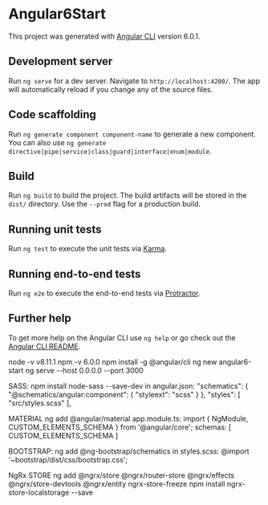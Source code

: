 # Angular6Start

This project was generated with [Angular CLI](https://github.com/angular/angular-cli) version 6.0.1.

## Development server

Run `ng serve` for a dev server. Navigate to `http://localhost:4200/`. The app will automatically reload if you change any of the source files.

## Code scaffolding

Run `ng generate component component-name` to generate a new component. You can also use `ng generate directive|pipe|service|class|guard|interface|enum|module`.

## Build

Run `ng build` to build the project. The build artifacts will be stored in the `dist/` directory. Use the `--prod` flag for a production build.

## Running unit tests

Run `ng test` to execute the unit tests via [Karma](https://karma-runner.github.io).

## Running end-to-end tests

Run `ng e2e` to execute the end-to-end tests via [Protractor](http://www.protractortest.org/).

## Further help

To get more help on the Angular CLI use `ng help` or go check out the [Angular CLI README](https://github.com/angular/angular-cli/blob/master/README.md).

node -v
v8.11.1
npm -v
6.0.0
npm install -g @angular/cli
ng new angular6-start
ng serve --host 0.0.0.0 --port 3000

SASS:
npm install node-sass --save-dev
in angular.json:
"schematics": {
        "@schematics/angular:component": {
          "styleext": "scss"
        }
      },
       "styles": [
                      "src/styles.scss"
                    ],
                    
MATERIAL
ng add @angular/material
app.module.ts:
import { NgModule, CUSTOM_ELEMENTS_SCHEMA } from '@angular/core';
schemas: [ CUSTOM_ELEMENTS_SCHEMA ]

BOOTSTRAP:
ng add @ng-bootstrap/schematics
in styles.scss: @import '~bootstrap/dist/css/bootstrap.css';

NgRx STORE
ng add @ngrx/store @ngrx/router-store @ngrx/effects @ngrx/store-devtools @ngrx/entity ngrx-store-freeze
npm install ngrx-store-localstorage --save
